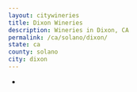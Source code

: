 ```yaml
---
layout: citywineries
title: Dixon Wineries
description: Wineries in Dixon, CA
permalink: /ca/solano/dixon/
state: ca
county: solano
city: dixon
---
```

-
